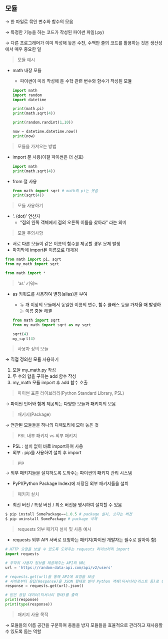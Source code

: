 ## 모듈

→ 한 파일로 묶인 변수와 함수의 모음

→ 특정한 기능을 하는 코드가 작성된 파이썬 파일(.py)

→ 다른 프로그래머가 이미 작성해 놓은 수천, 수백만 줄의 코드를 활용하는 것은 생산성에서 매우 중요한 일

> 모듈 예시
> 
- math 내장 모듈
    - 파이썬이 미리 작성해 둔 수학 관련 변수와 함수가 작성된 모듈
    
    ```python
    import math
    import random
    import datetime
    
    print(math.pi)
    print(math.sqrt(4))
    
    print(random.randint(1,10))
    
    now = datetime.datetime.now()
    print(now)
    
    ```
    

> 모듈을 가져오는 방법
> 
- import 문 사용(이걸 파이썬은 더 선호)
    
    ```python
    import math
    print(math.sqrt(4))
    ```
    
- from 절 사용
    
    ```python
    from math import sqrt # math의 pi는 못씀
    print(sqrt(4))
    ```
    

> 모듈 사용하기
> 
- ‘. (dot)’ 연산자
    - “점의 왼쪽 객체에서 점의 오른쪽 이름을 찾아라” 라는 의미

> 모듈 주의사항
> 
- 서로 다른 모듈이 같은 이름의 함수를 제공할 경우 문제 발생
- 마지막에 import된 이름으로 대체됨

```python
from math import pi, sqrt
from my_math import sqrt

from math import *
```

> ‘as’ 키워드
> 
- as 키워드를 사용하여 별칭(alias)을 부여
    - 두 개 이상의 모듈에서 동일한 이름의 변수, 함수 클래스 등을 가져올 때 발생하는 이름 충돌 해결
    
    ```python
    from math import sqrt
    from my_math import sqrt as my_sqrt
    
    sqrt(4)
    my_sqrt(4)
    ```
    

> 사용자 정의 모듈
> 

→ 직접 정의한 모듈 사용하기

1. 모듈 my_math.py 작성
2. 두 수의 합을 구하는 add 함수 작성
3. my_math 모듈 import 후 add 함수 호출

> 파이썬 표준 라이브러리(Python Standard Library, PSL)
> 

→ 파이썬 언어와 함께 제공되는 다양한 모듈과 패키지의 모음

> 패키지(Package)
> 

→ 연관된 모듈들을 하나의 디렉토리에 모아 놓은 것

> PSL 내부 패키지 vs 외부 패키지
> 
- PSL : 설치 없이 바로 import하여 사용
- 외부 : pip를 사용하여 설치 후 import

> pip
> 

→ 외부 패키지들을 설치하도록 도와주는 파이썬의 패키지 관리 시스템

- PyPI(Python Package Index)에 저장된 외부 패키지들을 설치

> 패키지 설치
> 
- 최신 버전 / 특정 버전 / 최소  버전을 명시하여 설치할 수 있음

```python
$ pip install SomePackage==1.0.5 # package 설치, 숫자는 버젼
$ pip uninstall SomePackage # package 삭제
```

> requests 외부 패키지 설치 및 사용 예시
> 
- requests 외부 API 서버로 요청하는 패키지(파이썬 개발자는 필수로 알아야 함)

```python
# HTTP 요청을 보낼 수 있도록 도와주는 requests 라이브러리 import
import requests

# 무작위 사용자 정보를 제공해주는 API의 URL
url = 'https://random-data-api.com/api/v2/users'

# requests.get(url)을 통해 API에 요청을 보냄
# 서버로부터 응답(Response)을 JSON 형태로 받아 Python 객체(딕셔너리/리스트 등)로 변환
response = requests.get(url).json()

# 받은 응답 데이터(딕셔너리 형태)를 출력
print(response)
print(type(response))

```

> 패키지 사용 목적
> 

→ 모듈들의 이름 공간을 구분하여 충돌을 방지 모듈들을 효율적으로 관리하고 재사용할 수 있도록 돕는 역할
